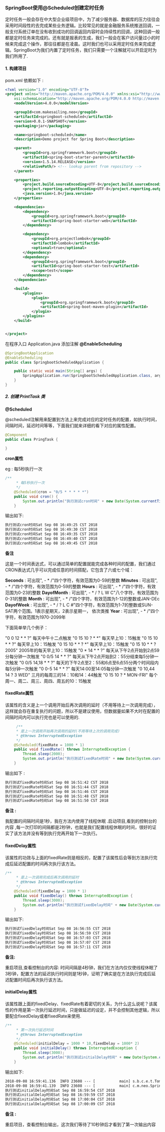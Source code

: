 ### SpringBoot使用@Scheduled创建定时任务

定时任务一般会存在中大型企业级项目中，为了减少服务器、数据库的压力往往会采用时间段性的去完成某些业务逻辑。比较常见的就是金融服务系统推送回调，一般支付系统订单在没有收到成功的回调返回内容时会持续性的回调，这种回调一般都是定时任务来完成的。还有就是报表的生成，我们一般会在客户访问量过小的时候来完成这个操作，那往往都是在凌晨。这时我们也可以采用定时任务来完成逻辑。SpringBoot为我们内置了定时任务，我们只需要一个注解就可以开启定时为我们所用了.

#### 1. 构建项目

pom.xml 依赖如下 : 

```xml
<?xml version="1.0" encoding="UTF-8"?>
<project xmlns="http://maven.apache.org/POM/4.0.0" xmlns:xsi="http://www.w3.org/2001/XMLSchema-instance"
	xsi:schemaLocation="http://maven.apache.org/POM/4.0.0 http://maven.apache.org/xsd/maven-4.0.0.xsd">
	<modelVersion>4.0.0</modelVersion>

	<groupId>com.makesailing.neo</groupId>
	<artifactId>springboot-scheduled</artifactId>
	<version>0.0.1-SNAPSHOT</version>
	<packaging>jar</packaging>

	<name>springboot-scheduled</name>
	<description>Demo project for Spring Boot</description>

	<parent>
		<groupId>org.springframework.boot</groupId>
		<artifactId>spring-boot-starter-parent</artifactId>
		<version>1.5.14.RELEASE</version>
		<relativePath/> <!-- lookup parent from repository -->
	</parent>

	<properties>
		<project.build.sourceEncoding>UTF-8</project.build.sourceEncoding>
		<project.reporting.outputEncoding>UTF-8</project.reporting.outputEncoding>
		<java.version>1.8</java.version>
	</properties>

	<dependencies>
		<dependency>
			<groupId>org.springframework.boot</groupId>
			<artifactId>spring-boot-starter-web</artifactId>
		</dependency>

		<dependency>
			<groupId>org.projectlombok</groupId>
			<artifactId>lombok</artifactId>
			<optional>true</optional>
		</dependency>
		<dependency>
			<groupId>org.springframework.boot</groupId>
			<artifactId>spring-boot-starter-test</artifactId>
			<scope>test</scope>
		</dependency>
	</dependencies>

	<build>
		<plugins>
			<plugin>
				<groupId>org.springframework.boot</groupId>
				<artifactId>spring-boot-maven-plugin</artifactId>
			</plugin>
		</plugins>
	</build>


</project>

```

在程序入口 Application.java 添加注解 **@EnableScheduling**

```java
@SpringBootApplication
@EnableScheduling
public class SpringbootScheduledApplication {

	public static void main(String[] args) {
		SpringApplication.run(SpringbootScheduledApplication.class, args);
	}
}
```

##### 2. 创建 PrintTask 类

**@Scheduled**

@scheduled注解用来配置到方法上来完成对应的定时任务的配置，如执行时间，间隔时间，延迟时间等等，下面我们就来详细的看下对应的属性配置。

```java
@Component
public class PringTask {
    
}
```

**cron属性**  

eg :  每5秒执行一次

```java
/**
	 * 每5秒执行一次
	 */
	@Scheduled(cron = "0/5 * * * * *")
	public void cron() {
		System.out.println("执行测试cron时间" + new Date(System.currentTimeMillis()));
	}
```

输出如下:

```tex
执行测试cron时间Sat Sep 08 16:49:25 CST 2018
执行测试cron时间Sat Sep 08 16:49:30 CST 2018
执行测试cron时间Sat Sep 08 16:49:35 CST 2018
执行测试cron时间Sat Sep 08 16:49:40 CST 2018
执行测试cron时间Sat Sep 08 16:49:45 CST 2018
```

**备注**

这是一个时间表达式，可以通过简单的配置就能完成各种时间的配置，我们通过CRON表达式几乎可以完成任意的时间搭配，它包含了六或七个域：

**Seconds** : 可出现", - * /"四个字符，有效范围为0-59的整数
**Minutes** : 可出现", - * /"四个字符，有效范围为0-59的整数
**Hours** : 可出现", - * /"四个字符，有效范围为0-23的整数
**DayofMonth** : 可出现", - * / ? L W C"八个字符，有效范围为0-31的整数
**Month** : 可出现", - * /"四个字符，有效范围为1-12的整数或JAN-DEc
**DayofWeek** : 可出现", - * / ? L C #"四个字符，有效范围为1-7的整数或SUN-SAT两个范围。1表示星期天，2表示星期一， 依次类推
**Year** : 可出现", - * /"四个字符，有效范围为1970-2099年

下面简单举几个例子：

"0 0 12 * * ?"    每天中午十二点触发
"0 15 10 ? * *"    每天早上10：15触发
"0 15 10 * * ?"    每天早上10：15触发
"0 15 10 * * ? *"    每天早上10：15触发
"0 15 10 * * ? 2005"    2005年的每天早上10：15触发
"0 * 14 * * ?"    每天从下午2点开始到2点59分每分钟一次触发
"0 0/5 14 * * ?"    每天从下午2点开始到2：55分结束每5分钟一次触发
"0 0/5 14,18 * * ?"    每天的下午2点至2：55和6点至6点55分两个时间段内每5分钟一次触发
"0 0-5 14 * * ?"    每天14:00至14:05每分钟一次触发
"0 10,44 14 ? 3 WED"    三月的每周三的14：10和14：44触发
"0 15 10 ? * MON-FRI"    每个周一、周二、周三、周四、周五的10：15触发

#### fixedRate属性

该属性的含义是上一个调用开始后再次调用的延时（不用等待上一次调用完成），这样就会存在重复执行的问题，所以不是建议使用，但数据量如果不大时在配置的间隔时间内可以执行完也是可以使用的.

```java
     /**
	 * 是上一次调用开始再次调用的延时(不用等待上次的调用完成)
	 * @throws InterruptedException
	 */
	@Scheduled(fixedRate = 1000 * 1)
	public void fixedRate() throws InterruptedException {
		Thread.sleep(2000);
		System.out.println("执行测试fixedRate时间" + new Date(System.currentTimeMillis()));
	}
```

输出如下 : 

```tex
执行测试fixedRate时间Sat Sep 08 16:51:42 CST 2018
执行测试fixedRate时间Sat Sep 08 16:51:44 CST 2018
执行测试fixedRate时间Sat Sep 08 16:51:46 CST 2018
执行测试fixedRate时间Sat Sep 08 16:51:48 CST 2018
执行测试fixedRate时间Sat Sep 08 16:51:50 CST 2018
```

**备注 :**

我配置的间隔时间是1秒，我在方法内使用了线程休眠 .启动项目,看到的控制台的内容 ,每一次打印的间隔都是2秒钟，也就是我们配置线程休眠的时间，很好的证实了该方法并没有等到执行完再开始下一次执行。

#### fixedDelay属性

该属性的功效与上面的fixedRate则是相反的，配置了该属性后会等到方法执行完成后延迟配置的时间再次执行该方法。

```java
/**
	 * 是上一次调用完成后再次调用的延时
	 * @throws InterruptedException
	 */
	@Scheduled(fixedDelay = 1000 * 1)
	public void fixedDelay() throws InterruptedException {
		Thread.sleep(3000);
		System.out.println("执行测试fixedDelay时间" + new Date(System.currentTimeMillis()));
	}
```

输出如下:

```tex
执行测试fixedDelay时间Sat Sep 08 16:56:55 CST 2018
执行测试fixedDelay时间Sat Sep 08 16:56:59 CST 2018
执行测试fixedDelay时间Sat Sep 08 16:57:03 CST 2018
执行测试fixedDelay时间Sat Sep 08 16:57:07 CST 2018
执行测试fixedDelay时间Sat Sep 08 16:57:11 CST 2018
```

**备注:**

重启项目,查看控制台的内容: 时间间隔是4秒钟，我们在方法内仅仅使线程休眠了3秒钟，配置方法的延迟执行时间则是1秒钟，证明了确实是在方法执行完成后延迟配置时间后再次执行该方法。

#### initialDelay属性

该属性跟上面的fixedDelay、fixedRate有着密切的关系，为什么这么说呢？该属性的作用是第一次执行延迟时间，只是做延迟的设定，并不会控制其他逻辑，所以要配合fixedDelay或者fixedRate来使用. 	

```java
/**
	 * 第一次执行延迟时间
	 * @throws InterruptedException
	 */
	@Scheduled(initialDelay = 1000 * 10,fixedDelay = 1000* 2)
	public void initialDelay() throws InterruptedException {
		Thread.sleep(3000);
		System.out.println("执行测试initialDelay时间" + new Date(System.currentTimeMillis()));
	}
```

输出如下:

```tex
2018-09-08 16:59:41.136  INFO 23608 --- [           main] s.b.c.e.t.TomcatEmbeddedServletContainer : Tomcat started on port(s): 8082 (http)
2018-09-08 16:59:41.139  INFO 23608 --- [           main] c.m.neo.SpringbootScheduledApplication   : Started SpringbootScheduledApplication in 1.901 seconds (JVM running for 2.494)
执行测试initialDelay时间Sat Sep 08 16:59:54 CST 2018
执行测试initialDelay时间Sat Sep 08 16:59:59 CST 2018
执行测试initialDelay时间Sat Sep 08 17:00:04 CST 2018
执行测试initialDelay时间Sat Sep 08 17:00:09 CST 2018
```

**备注 :**

重启项目，查看控制台输出，这次我们等待了10秒钟后才看到了第一次输出内容

